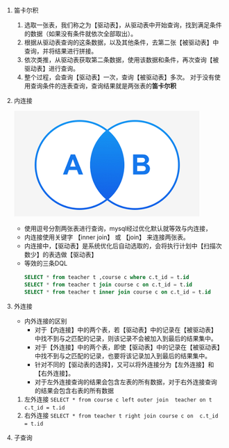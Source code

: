 1. 笛卡尔积
   1. 选取一张表，我们称之为【驱动表】，从驱动表中开始查询，找到满足条件的数据（如果没有条件就依次全部取出）。 
   2. 根据从驱动表查询的这条数据，以及其他条件，去第二张【被驱动表】中查询，并将结果进行拼接。 
   3. 依次类推，从驱动表获取第二条数据，使用该数据和条件，再次查询【被驱动表】进行查询。 
   4. 整个过程，会查询【驱动表】一次，查询【被驱动表】多次。
   对于没有使用查询条件的连表查询，查询结果就是两张表的**笛卡尔积**
2. 内连接 

    ![内连接.png](img/内连接.png)
    - 使用逗号分割两张表进行查询，mysql经过优化默认就等效与内连接， 
    - 内连接使用关键字 【inner join】 或 【join】 来连接两张表。 
    - 内连接中，【驱动表】是系统优化后自动选取的，会将执行计划中【扫描次数少】的表选做【驱动表】
    - 等效的三条DQL
        ``` sql
        SELECT * from teacher t ,course c where c.t_id = t.id
        SELECT * from teacher t join course c on c.t_id = t.id
        SELECT * from teacher t inner join course c on c.t_id = t.id
        ```
3. 外连接
    - 内外连接的区别
        - 对于【内连接】中的两个表，若【驱动表】中的记录在【被驱动表】中找不到与之匹配的记录，则该记录不会被加入到最后的结果集中。 
        - 对于【外连接】中的两个表，即使【驱动表】中的记录在【被驱动表】中找不到与之匹配的记录，也要将该记录加入到最后的结果集中。 
        - 针对不同的【驱动表的选择】，又可以将外连接分为【左外连接】和【右外连接】。
        - 对于左外连接查询的结果会包含左表的所有数据，对于右外连接查询的结果会包含右表的所有数据
   1. 左外连接
      `SELECT * from course c left outer join  teacher on t c.t_id = t.id`
   2. 右外连接
      `SELECT * from teacher t right join course c on  c.t_id = t.id`
4. 子查询